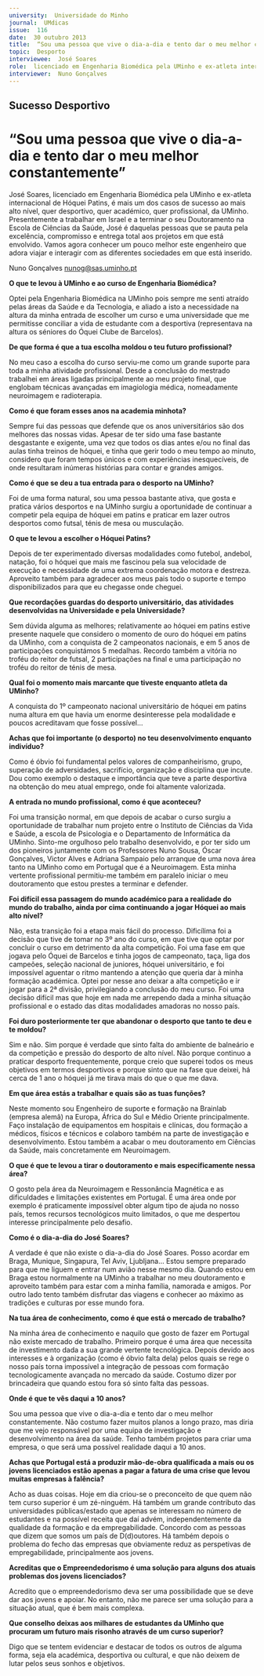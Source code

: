```yaml
---
university:  Universidade do Minho
journal:  UMdicas
issue:  116
date:  30 outubro 2013
title:  “Sou uma pessoa que vive o dia-a-dia e tento dar o meu melhor constantemente”
topic:  Desporto
interviewee:  José Soares
role:  licenciado em Engenharia Biomédica pela UMinho e ex-atleta internacional de Hóquei Patins
interviewer:  Nuno Gonçalves
---
```



## Sucesso Desportivo

# “Sou uma pessoa que vive o dia-a-dia e tento dar o meu melhor constantemente”


José Soares, licenciado em Engenharia Biomédica pela UMinho e ex-atleta internacional de Hóquei Patins, é mais um dos casos de sucesso ao mais alto nível, quer desportivo, quer académico, quer profissional, da UMinho. Presentemente a trabalhar em Israel e a terminar o seu Doutoramento na Escola de Ciências da Saúde, José é daquelas pessoas que se pauta pela excelência, compromisso e entrega total aos projetos em que está envolvido. Vamos agora conhecer um pouco melhor este engenheiro que adora viajar e interagir com as diferentes sociedades em que está inserido.

Nuno Gonçalves
nunog@sas.uminho.pt


**O que te levou à UMinho e ao curso de Engenharia Biomédica?**

Optei pela Engenharia Biomédica na UMinho pois sempre me senti atraído pelas áreas da Saúde e da Tecnologia, e aliado a isto a necessidade na altura da minha entrada de escolher um curso e uma universidade que me permitisse conciliar a vida de estudante com a desportiva (representava na altura os séniores do Óquei Clube de Barcelos).


**De que forma é que a tua escolha moldou o teu futuro profissional?**

No meu caso a escolha do curso serviu-me como um grande suporte para toda a minha atividade profissional. Desde a conclusão do mestrado trabalhei em áreas ligadas principalmente ao meu projeto final, que englobam técnicas avançadas em imagiologia médica, nomeadamente neuroimagem e radioterapia.


**Como é que foram esses anos na academia minhota?**

Sempre fui das pessoas que defende que os anos universitários são dos melhores das nossas vidas. Apesar de ter sido uma fase bastante desgastante e exigente, uma vez que todos os dias antes e/ou no final das aulas tinha treinos de hóquei, e tinha que gerir todo o meu tempo ao minuto, considero que foram tempos únicos e com experiências inesquecíveis, de onde resultaram inúmeras histórias para contar e grandes amigos.


**Como é que se deu a tua entrada para o desporto na UMinho?**

Foi de uma forma natural, sou uma pessoa bastante ativa, que gosta e pratica vários desportos e na UMinho surgiu a oportunidade de continuar a competir pela equipa de hóquei em patins e praticar em lazer outros desportos como futsal, ténis de mesa ou musculação.


**O que te levou a escolher o Hóquei Patins?**

Depois de ter experimentado diversas modalidades como futebol, andebol, natação, foi o hóquei que mais me fascinou pela sua velocidade de execução e necessidade de uma extrema coordenação motora e destreza. Aproveito também para agradecer aos meus pais todo o suporte e tempo disponibilizados para que eu chegasse onde cheguei.


**Que recordações guardas do desporto universitário, das atividades desenvolvidas na Universidade e pela Universidade?**

Sem dúvida alguma as melhores; relativamente ao hóquei em patins estive presente naquele que considero o momento de ouro do hóquei em patins da UMinho, com a conquista de 2 campeonatos nacionais, e em 5 anos de participações conquistámos 5 medalhas. Recordo também a vitória no troféu do reitor de futsal, 2 participações na final e uma participação no troféu do reitor de ténis de mesa.


**Qual foi o momento mais marcante que tiveste enquanto atleta da UMinho?**

A conquista do 1º campeonato nacional universitário de hóquei em patins numa altura em que havia um enorme desinteresse pela modalidade e poucos acreditavam que fosse possível…


**Achas que foi importante (o desporto) no teu desenvolvimento enquanto indivíduo?**

Como é óbvio foi fundamental pelos valores de companheirismo, grupo, superação de adversidades, sacrifício, organização e disciplina que incute. Dou como exemplo o destaque e importância que teve a parte desportiva na obtenção do meu atual emprego, onde foi altamente valorizada.


**A entrada no mundo profissional, como é que aconteceu?**

Foi uma transição normal, em que depois de acabar o curso surgiu a oportunidade de trabalhar num projeto entre o Instituto de Ciências da Vida e Saúde, a escola de Psicologia e o Departamento de Informática da UMinho. Sinto-me orgulhoso pelo trabalho desenvolvido, e por ter sido um dos pioneiros juntamente com os Professores Nuno Sousa, Óscar Gonçalves, Victor Alves e Adriana Sampaio pelo arranque de uma nova área tanto na UMinho como em Portugal que é a Neuroimagem. Esta minha vertente profissional permitiu-me também em paralelo iniciar o meu doutoramento que estou prestes a terminar e defender.


**Foi difícil essa passagem do mundo académico para a realidade do mundo do trabalho, ainda por cima continuando a jogar Hóquei ao mais alto nível?**

Não, esta transição foi a etapa mais fácil do processo. Dificílima foi a decisão que tive de tomar no 3º ano do curso, em que tive que optar por concluir o curso em detrimento da alta competição. Foi uma fase em que jogava pelo Óquei de Barcelos e tinha jogos de campeonato, taça, liga dos campeões, seleção nacional de juniores, hóquei universitário, e foi impossível aguentar o ritmo mantendo a atenção que queria dar à minha formação académica. Optei por nesse ano deixar a alta competição e ir jogar para a 2ª divisão, privilegiando a conclusão do meu curso. Foi uma decisão difícil mas que hoje em nada me arrependo dada a minha situação profissional e o estado das ditas modalidades amadoras no nosso país.


**Foi duro posteriormente ter que abandonar o desporto que tanto te deu e te moldou?**

Sim e não. Sim porque é verdade que sinto falta do ambiente de balneário e da competição e pressão do desporto de alto nível. Não porque continuo a praticar desporto frequentemente, porque creio que superei todos os meus objetivos em termos desportivos e porque sinto que na fase que deixei, há cerca de 1 ano o hóquei já me tirava mais do que o que me dava.


**Em que área estás a trabalhar e quais são as tuas funções?**

Neste momento sou Engenheiro de suporte e formação na Brainlab (empresa alemã) na Europa, África do Sul e Médio Oriente principalmente. Faço instalação de equipamentos em hospitais e clínicas, dou formação a médicos, físicos e técnicos e colaboro também na parte de investigação e desenvolvimento. Estou também a acabar o meu doutoramento em Ciências da Saúde, mais concretamente em Neuroimagem.


**O que é que te levou a tirar o doutoramento e mais especificamente nessa área?**

O gosto pela área da Neuroimagem e Ressonância Magnética e as dificuldades e limitações existentes em Portugal. É uma área onde por exemplo é praticamente impossível obter algum tipo de ajuda no nosso país, temos recursos tecnológicos muito limitados, o que me despertou interesse principalmente pelo desafio.


**Como é o dia-a-dia do José Soares?**

A verdade é que não existe o dia-a-dia do José Soares. Posso acordar em Braga, Munique, Singapura, Tel Aviv, Ljubljana… Estou sempre preparado para que me liguem e entrar num avião nesse mesmo dia. Quando estou em Braga estou normalmente na UMinho a trabalhar no meu doutoramento e aproveito também para estar com a minha família, namorada e amigos. Por outro lado tento também disfrutar das viagens e conhecer ao máximo as tradições e culturas por esse mundo fora.


**Na tua área de conhecimento, como é que está o mercado de trabalho?**

Na minha área de conhecimento e naquilo que gosto de fazer em Portugal não existe mercado de trabalho. Primeiro porque é uma área que necessita de investimento dada a sua grande vertente tecnológica. Depois devido aos interesses e à organização (como é óbvio falta dela) pelos quais se rege o nosso país torna impossível a integração de pessoas com formação tecnologicamente avançada no mercado da saúde. Costumo dizer por brincadeira que quando estou fora só sinto falta das pessoas.


**Onde é que te vês daqui a 10 anos?**

Sou uma pessoa que vive o dia-a-dia e tento dar o meu melhor constantemente. Não costumo fazer muitos planos a longo prazo, mas diria que me vejo responsável por uma equipa de investigação e desenvolvimento na área da saúde. Tenho também projetos para criar uma empresa, o que será uma possível realidade daqui a 10 anos.


**Achas que Portugal está a produzir mão-de-obra qualificada a mais ou os jovens licenciados estão apenas a pagar a fatura de uma crise que levou muitas empresas à falência?**

Acho as duas coisas. Hoje em dia criou-se o preconceito de que quem não tem curso superior é um zé-ninguém. Há também um grande contributo das universidades públicas/estado que apenas se interessam no número de estudantes e na possível receita que daí advém, independentemente da qualidade da formação e da empregabilidade. Concordo com as pessoas que dizem que somos um país de D(d)outores. Há também depois o problema do fecho das empresas que obviamente reduz as perspetivas de empregabilidade, principalmente aos jovens.


**Acreditas que o Empreendedorismo é uma solução para alguns dos atuais problemas dos jovens licenciados?**

Acredito que o empreendedorismo deva ser uma possibilidade que se deve dar aos jovens e apoiar. No entanto, não me parece ser uma solução para a situação atual, que é bem mais complexa.


**Que conselho deixas aos milhares de estudantes da UMinho que procuram um futuro mais risonho através de um curso superior?**

Digo que se tentem evidenciar e destacar de todos os outros de alguma forma, seja ela académica, desportiva ou cultural, e que não deixem de lutar pelos seus sonhos e objetivos.

